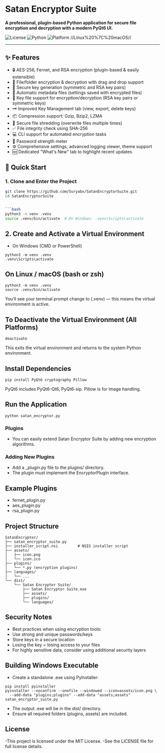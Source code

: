 #  Satan Encryptor Suite

**A professional, plugin-based Python application for secure file encryption and decryption with a modern PyQt6 UI.**

![License](https://img.shields.io/badge/license-MIT-blue.svg)
![Python](https://img.shields.io/badge/python-3.8%2B-blue.svg)
![Platform](https://img.shields.io/badge/platform-Windows%20%7C%20-informational)
//Linux%20%7C%20macOS//

---

## ✨ Features

- 🔒 AES-256, Fernet, and RSA encryption (plugin-based & easily extensible)
- 📁 File/folder encryption & decryption with drag and drop support
- 🔑 Secure key generation (symmetric and RSA key pairs)
- 🧾 Automatic metadata files (settings saved with encrypted files)
- 📂 Key file support for encryption/decryption (RSA key pairs or symmetric keys)
- 🗝️ Improved Key Management tab (view, export, delete keys)
- 📦 Compression support: Gzip, Bzip2, LZMA
- 🧨 Secure file shredding (overwrite files multiple times)
- ✅ File integrity check using SHA-256
- 💻 CLI support for automated encryption tasks
- 🔐 Password strength meter
- ⚙️ Comprehensive settings, advanced logging viewer, theme support
- 🆕 Dedicated "What's New" tab to highlight recent updates


## 🚀 Quick Start

### 1. Clone and Enter the Project

```bash
git clone https://github.com/Suryabx/SatanEncryptorSuite.git
cd SatanEncryptorSuite


```bash
python3 -m venv .venv
source .venv/bin/activate  # On Windows: .venv\Scripts\activate
```

## 2. Create and Activate a Virtual Environment ##
-  On Windows (CMD or PowerShell)

```
python3 -m venv .venv
.venv\Scripts\activate
```
## On Linux / macOS (bash or zsh) ##

```
python3 -m venv .venv
source .venv/bin/activate

```
You’ll see your terminal prompt change to (.venv) — this means the virtual environment is active.

## To Deactivate the Virtual Environment (All Platforms) ##

```
deactivate
```

This exits the virtual environment and returns to the system Python environment.

## Install Dependencies ##

```
pip install PyQt6 cryptography Pillow
```

 PyQt6 includes PyQt6-Qt6, PyQt6-sip. Pillow is for image handling.
 
 ## Run the Application ##

 ```
 python satan_encryptor.py

```
### Plugins ###
- You can easily extend Satan Encryptor Suite by adding new encryption algorithms.

### Adding New Plugins ###
- Add a _plugin.py file to the plugins/ directory.
- The plugin must implement the EncryptorPlugin interface.

## Example Plugins ##
- fernet_plugin.py
- aes_plugin.py
- rsa_plugin.py

## Project Structure ##

```
SatanEncryptor/
├── satan_encryptor_suite.py
├── installer_script.nsi         # NSIS installer script
├── assets/
│   ├── icon.png
│   └── icon.ico
├── plugins/
│   └── *.py (encryption plugins)
├── languages/
│   └── ...
└── dist/
    └── Satan Encryptor Suite/
        ├── Satan Encryptor Suite.exe
        ├── assets/
        ├── plugins/
        └── languages/
```

## Security Notes ##
- Best practices when using encryption tools:
- Use strong and unique passwords/keys
- Store keys in a secure location
- Losing the key = losing access to your files
- For highly sensitive data, consider using additional security layers

## Building Windows Executable ##
- Create a standalone .exe using PyInstaller:

```
pip install pyinstaller
pyinstaller --noconfirm --onefile --windowed --icon=assets/icon.png \
  --add-data "plugins;plugins" --add-data "assets;assets" satan_encryptor_suite.py
```

- The output .exe will be in the dist/ directory.
- Ensure all required folders (plugins, assets) are included.

## License ##
-This project is licensed under the MIT License.
-See the LICENSE file for full license details.
